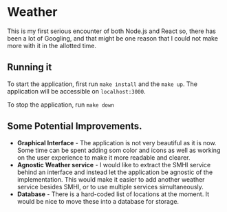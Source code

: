 # Weather

This is my first serious encounter of both Node.js and React so, there has been a lot of Googling, and that might be one reason that I could not make more with it in the allotted time.


## Running it 

To start the application, first run `make install` and the `make up`.
The application will be accessible on `localhost:3000`.

To stop the application, run `make down`


## Some Potential Improvements.

* __Graphical Interface__ - The application is not very beautiful as it is now. Some time can be spent adding som color and icons as well as working on the user experience to make it more readable and clearer.
* __Agnostic Weather service__ - I would like to extract the SMHI service behind an interface and instead let the application be agnostic of the implementation. This would make it easier to add another weather service besides SMHI, or to use multiple services simultaneously.
* __Database__ - There is a hard-coded list of locations at the moment. It would be nice to move these into a database for storage.